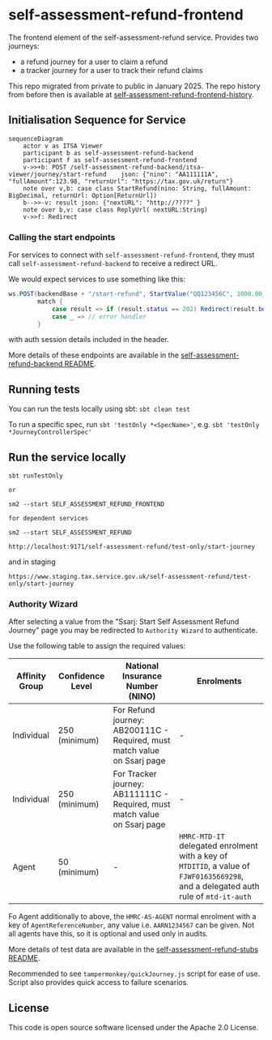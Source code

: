 # self-assessment-refund-frontend

The frontend element of the self-assessment-refund service. Provides two journeys:
- a refund journey for a user to claim a refund
- a tracker journey for a user to track their refund claims

This repo migrated from private to public in January 2025. The repo history from before then is available at [self-assessment-refund-frontend-history](https://github.com/hmrc/self-assessment-refund-frontend-history). 

## Initialisation Sequence for Service

```mermaid
sequenceDiagram
    actor v as ITSA Viewer
    participant b as self-assessment-refund-backend
    participant f as self-assessment-refund-frontend
    v->>+b: POST /self-assessment-refund-backend/itsa-viewer/journey/start-refund    json: {"nino": "AA111111A", "fullAmount":123.98, "returnUrl": "https://tax.gov.uk/return"}
    note over v,b: case class StartRefund(nino: String, fullAmount: BigDecimal, returnUrl: Option[ReturnUrl])
    b-->>-v: result json: {"nextURL": "http://????" }
    note over b,v: case class ReplyUrl( nextURL:String)
    v->>f: Redirect
```

[//]: # (![Sequance Diagram]&#40;sequance-diagram.png&#41;)

### Calling the start endpoints

For services to connect with `self-assessment-refund-frontend`, they must call `self-assessment-refund-backend` to receive a redirect URL.

We would expect services to use something like this:

```java
ws.POST(backendBase + "/start-refund", StartValue("QQ123456C", 1000.00, Some(ReturnUrl("https://tax.gov.uk/return")))) 
        match {
            case result => if (result.status == 202) Redirect(result.body.nextUrl)
            case _ => // error handler
        }
```

with auth session details included in the header.

More details of these endpoints are available in the [self-assessment-refund-backend README](https://github.com/hmrc/self-assessment-refund-backend/blob/main/README.md). 

## Running tests

You can run the tests locally using sbt: `sbt clean test`

To run a specific spec, run `sbt 'testOnly *<SpecName>'`, e.g. `sbt 'testOnly *JourneyControllerSpec'`

## Run the service locally

```
sbt runTestOnly

or

sm2 --start SELF_ASSESSMENT_REFUND_FRONTEND

for dependent services 

sm2 --start SELF_ASSESSMENT_REFUND

http://localhost:9171/self-assessment-refund/test-only/start-journey
```
and in staging
```
https://www.staging.tax.service.gov.uk/self-assessment-refund/test-only/start-journey
```

### Authority Wizard

After selecting a value from the "Ssarj: Start Self Assessment Refund Journey" page you may be redirected to
`Authority Wizard` to authenticate.

Use the following table to assign the required values:

| Affinity Group | Confidence Level | National Insurance Number (NINO)                                          | Enrolments                                                                                                                                                                                    |
|----------------|------------------|---------------------------------------------------------------------------|-----------------------------------------------------------------------------------------------------------------------------------------------------------------------------------------------|
| Individual     | 250 (minimum)    | For Refund journey: AB200111C - Required, must match value on Ssarj page  | -                                                                                                                                                                                             |
| Individual     | 250 (minimum)    | For Tracker journey: AB111111C - Required, must match value on Ssarj page | -                                                                                                                                                                                             |
| Agent          | 50 (minimum)     | -                                                                         | `HMRC-MTD-IT` delegated enrolment with a key of `MTDITID`, a value of `FJWF01635669298`, and a delegated auth rule of `mtd-it-auth`                                                           |

Fo Agent additionally to above, the `HMRC-AS-AGENT` normal enrolment with a key of `AgentReferenceNumber`, any value i.e. `AARN1234567` can be given. Not all agents have this, so it is optional and used only in audits.

More details of test data are available in the [self-assessment-refund-stubs README](https://github.com/hmrc/self-assessment-refund-stubs/blob/main/README.md).

Recommended to see `tampermonkey/quickJourney.js` script for ease of use. Script also provides quick access to failure scenarios.

## License

This code is open source software licensed under the Apache 2.0 License.